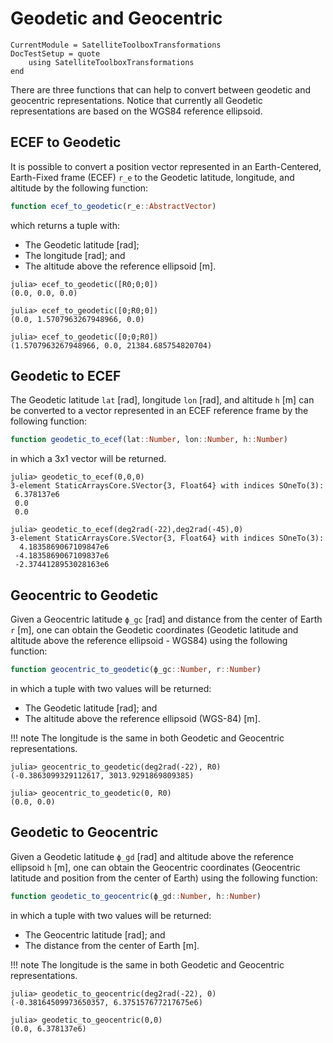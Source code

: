 Geodetic and Geocentric
=======================

```@meta
CurrentModule = SatelliteToolboxTransformations
DocTestSetup = quote
    using SatelliteToolboxTransformations
end
```

There are three functions that can help to convert between geodetic and
geocentric representations. Notice that currently all Geodetic representations
are based on the WGS84 reference ellipsoid.

## ECEF to Geodetic

It is possible to convert a position vector represented in an Earth-Centered,
Earth-Fixed frame (ECEF) `r_e` to the Geodetic latitude, longitude, and altitude
by the following function:

```julia
function ecef_to_geodetic(r_e::AbstractVector)
```

which returns a tuple with:

- The Geodetic latitude [rad];
- The longitude [rad]; and
- The altitude above the reference ellipsoid [m].

```jldoctest
julia> ecef_to_geodetic([R0;0;0])
(0.0, 0.0, 0.0)

julia> ecef_to_geodetic([0;R0;0])
(0.0, 1.5707963267948966, 0.0)

julia> ecef_to_geodetic([0;0;R0])
(1.5707963267948966, 0.0, 21384.685754820704)
```

## Geodetic to ECEF

The Geodetic latitude `lat` [rad], longitude `lon` [rad], and altitude `h` [m]
can be converted to a vector represented in an ECEF reference frame by the
following function:

```julia
function geodetic_to_ecef(lat::Number, lon::Number, h::Number)
```

in which a 3x1 vector will be returned.

```jldoctest
julia> geodetic_to_ecef(0,0,0)
3-element StaticArraysCore.SVector{3, Float64} with indices SOneTo(3):
 6.378137e6
 0.0
 0.0

julia> geodetic_to_ecef(deg2rad(-22),deg2rad(-45),0)
3-element StaticArraysCore.SVector{3, Float64} with indices SOneTo(3):
  4.1835869067109847e6
 -4.1835869067109837e6
 -2.3744128953028163e6
```

## Geocentric to Geodetic

Given a Geocentric latitude `ϕ_gc` [rad] and distance from the center of Earth
`r` [m], one can obtain the Geodetic coordinates (Geodetic latitude and altitude
above the reference ellipsoid - WGS84) using the following function:

```julia
function geocentric_to_geodetic(ϕ_gc::Number, r::Number)
```

in which a tuple with two values will be returned:

- The Geodetic latitude [rad]; and
- The altitude above the reference ellipsoid (WGS-84) [m].

!!! note
    The longitude is the same in both Geodetic and Geocentric representations.

```jldoctest
julia> geocentric_to_geodetic(deg2rad(-22), R0)
(-0.3863099329112617, 3013.9291869809385)

julia> geocentric_to_geodetic(0, R0)
(0.0, 0.0)
```

## Geodetic to Geocentric

Given a Geodetic latitude `ϕ_gd` [rad] and altitude above the reference
ellipsoid `h` [m], one can obtain the Geocentric coordinates (Geocentric
latitude and position from the center of Earth) using the following function:

```julia
function geodetic_to_geocentric(ϕ_gd::Number, h::Number)
```

in which a tuple with two values will be returned:

* The Geocentric latitude [rad]; and
* The distance from the center of Earth [m].

!!! note
    The longitude is the same in both Geodetic and Geocentric representations.

```jldoctest
julia> geodetic_to_geocentric(deg2rad(-22), 0)
(-0.38164509973650357, 6.375157677217675e6)

julia> geodetic_to_geocentric(0,0)
(0.0, 6.378137e6)
```
